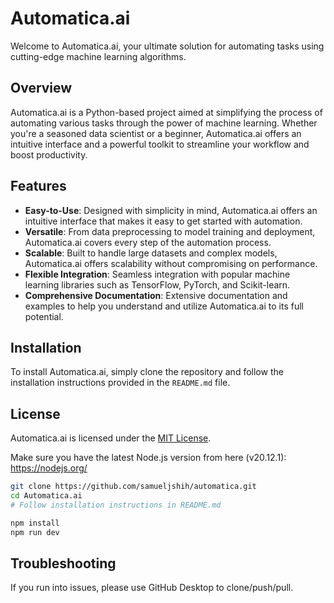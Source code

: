 # Automatica.ai

Welcome to Automatica.ai, your ultimate solution for automating tasks using cutting-edge machine learning algorithms.

## Overview

Automatica.ai is a Python-based project aimed at simplifying the process of automating various tasks through the power of machine learning. Whether you're a seasoned data scientist or a beginner, Automatica.ai offers an intuitive interface and a powerful toolkit to streamline your workflow and boost productivity.

## Features

- **Easy-to-Use**: Designed with simplicity in mind, Automatica.ai offers an intuitive interface that makes it easy to get started with automation.
- **Versatile**: From data preprocessing to model training and deployment, Automatica.ai covers every step of the automation process.
- **Scalable**: Built to handle large datasets and complex models, Automatica.ai offers scalability without compromising on performance.
- **Flexible Integration**: Seamless integration with popular machine learning libraries such as TensorFlow, PyTorch, and Scikit-learn.
- **Comprehensive Documentation**: Extensive documentation and examples to help you understand and utilize Automatica.ai to its full potential.

## Installation

To install Automatica.ai, simply clone the repository and follow the installation instructions provided in the `README.md` file.

## License

Automatica.ai is licensed under the [MIT License](LICENSE).

Make sure you have the latest Node.js version from here (v20.12.1): https://nodejs.org/

```bash
git clone https://github.com/samueljshih/automatica.git
cd Automatica.ai
# Follow installation instructions in README.md

npm install
npm run dev
```

## Troubleshooting

If you run into issues, please use GitHub Desktop to clone/push/pull.
